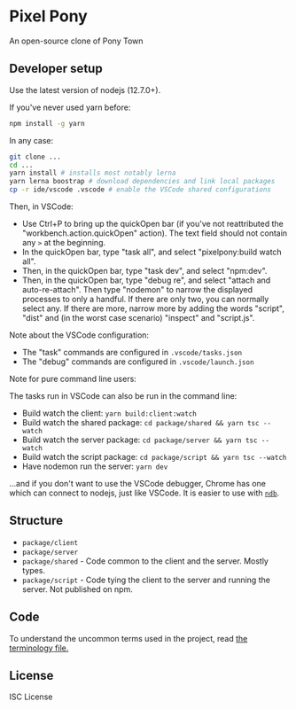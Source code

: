# Pixel Pony

An open-source clone of Pony Town

## Developer setup

Use the latest version of nodejs (12.7.0+).

If you've never used yarn before:

```sh
npm install -g yarn
```

In any case:

```sh
git clone ...
cd ...
yarn install # installs most notably lerna
yarn lerna boostrap # download dependencies and link local packages
cp -r ide/vscode .vscode # enable the VSCode shared configurations
```

Then, in VSCode:

- Use Ctrl+P to bring up the quickOpen bar (if you've not reattributed the "workbench.action.quickOpen" action). The text field should not contain any `>` at the beginning.
- In the quickOpen bar, type "task all", and select "pixelpony:build watch all".
- Then, in the quickOpen bar, type "task dev", and select "npm:dev".
- Then, in the quickOpen bar, type "debug re", and select "attach and
  auto-re-attach". Then type "nodemon" to narrow the displayed processes to
  only a handful. If there are only two, you can normally select any. If there
  are more, narrow more by adding the words "script", "dist" and (in the worst
  case scenario) "inspect" and "script.js".

Note about the VSCode configuration:

- The "task" commands are configured in `.vscode/tasks.json`
- The "debug" commands are configured in `.vscode/launch.json`

Note for pure command line users:

The tasks run in VSCode can also be run in the command line:

- Build watch the client: `yarn build:client:watch`
- Build watch the shared package: `cd package/shared && yarn tsc --watch`
- Build watch the server package: `cd package/server && yarn tsc --watch`
- Build watch the script package: `cd package/script && yarn tsc --watch`
- Have nodemon run the server: `yarn dev`

...and if you don't want to use the VSCode debugger, Chrome has one which can connect to nodejs, just like VSCode. It is easier to use with [`ndb`](https://www.npmjs.com/package/ndb).

## Structure

- `package/client`
- `package/server`
- `package/shared` - Code common to the client and the server. Mostly types.
- `package/script` - Code tying the client to the server and running the
  server. Not published on npm.

## Code

To understand the uncommon terms used in the project, read [the terminology file.](TERMINOLOGY.md)

## License

ISC License
